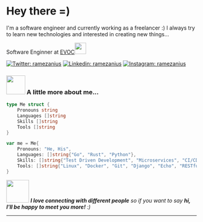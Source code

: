 # Hey there =)

I'm a software engineer and currently working as a freelancer :)
I always try to learn new technologies and interested in creating new things...

Software Enginner at <a href="https://evoc.pro">EVOC</a><img src="https://media.giphy.com/media/WUlplcMpOCEmTGBtBW/giphy.gif" width="30"> 

[![Twitter: ramezanius](https://img.shields.io/badge/-Twitter-1DA1F2?style=flat&logo=Twitter&logoColor=white&link=https://www.twitter.com/ramezanius/)](https://twitter.com/ramezanius)
[![Linkedin: ramezanius](https://img.shields.io/badge/-Linkedin-2867B2?style=flat&logo=Linkedin&logoColor=white&link=https://www.linkedin.com/in/ramezanius/)](https://www.linkedin.com/in/ramezanius/)
[![Instagram: ramezanius](https://img.shields.io/badge/-Instagram-E1306C?style=flat&logo=Instagram&logoColor=white&link=https://www.instagram.com/ramezanius/)](https://www.instagram.com/ramezanius/)


### <img src="https://media.giphy.com/media/VgCDAzcKvsR6OM0uWg/giphy.gif" width="50"> A little more about me...  

```go
type Me struct {
	Pronouns string
	Languages []string
	Skills []string
	Tools []string
}

var me = Me{
	Pronouns: "He, His",
	Languages: []string{"Go", "Rust", "Python"},
	Skills: []string{"Test Driven Development", "Microservices", "CI/CD"},
	Tools: []string{"Linux", "Docker", "Git", "Django", "Echo", "RESTful", "GraphQL"},
}
```

<img src="https://media.giphy.com/media/LnQjpWaON8nhr21vNW/giphy.gif" width="60"> <em><b>I love connecting with different people</b> so if you want to say <b>hi, I'll be happy to meet you more!</b> :)</em>

---

